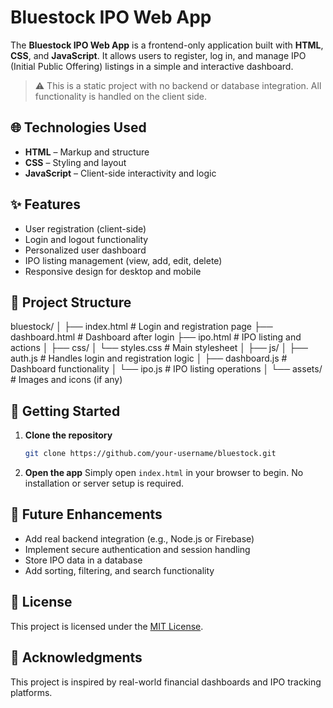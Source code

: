 # Bluestock IPO Web App

The **Bluestock IPO Web App** is a frontend-only application built with **HTML**, **CSS**, and **JavaScript**. It allows users to register, log in, and manage IPO (Initial Public Offering) listings in a simple and interactive dashboard.

> ⚠️ This is a static project with no backend or database integration. All functionality is handled on the client side.


## 🌐 Technologies Used

- **HTML** – Markup and structure  
- **CSS** – Styling and layout  
- **JavaScript** – Client-side interactivity and logic  

## ✨ Features

- User registration (client-side)
- Login and logout functionality
- Personalized user dashboard
- IPO listing management (view, add, edit, delete)
- Responsive design for desktop and mobile

## 📁 Project Structure

bluestock/
│
├── index.html            # Login and registration page
├── dashboard.html        # Dashboard after login
├── ipo.html              # IPO listing and actions
│
├── css/
│   └── styles.css        # Main stylesheet
│
├── js/
│   ├── auth.js           # Handles login and registration logic
│   ├── dashboard.js      # Dashboard functionality
│   └── ipo.js            # IPO listing operations
│
└── assets/               # Images and icons (if any)


## 🚀 Getting Started

1. **Clone the repository**  
   ```bash
   git clone https://github.com/your-username/bluestock.git

2. **Open the app**
   Simply open `index.html` in your browser to begin.
   No installation or server setup is required.

## 📌 Future Enhancements

* Add real backend integration (e.g., Node.js or Firebase)
* Implement secure authentication and session handling
* Store IPO data in a database
* Add sorting, filtering, and search functionality


## 📄 License

This project is licensed under the [MIT License](LICENSE).


## 🙏 Acknowledgments

This project is inspired by real-world financial dashboards and IPO tracking platforms.
